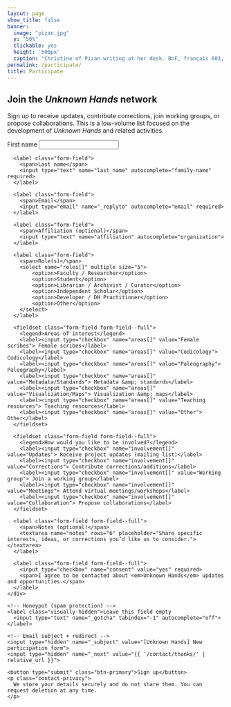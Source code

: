 ```yaml
---
layout: page
show_title: false
banner:
  image: "pizan.jpg"
  y: "50%"
  clickable: yes
  height: '500px'
  caption: "Christine of Pizan writing at her desk. BnF, français 603, f. 81v"
permalink: /participate/
title: Participate
---
```


<div class="contact-card" role="form" aria-labelledby="participate-title">
  <h2 id="participate-title">Join the <em>Unknown Hands</em> network</h2>
  <p class="contact-intro">
    Sign up to receive updates, contribute corrections, join working groups, or propose collaborations.
    This is a low-volume list focused on the development of <em>Unknown Hands</em> and related activities.
  </p>

  <!-- Replace YOUR_FORMSPREE_ID with the new Formspree endpoint for this form -->
  <form class="contact-form" action="https://formspree.io/f/xvgbdblv" method="POST">
    <div class="form-grid">
      <label class="form-field">
        <span>First name</span>
        <input type="text" name="first_name" autocomplete="given-name" required>
      </label>

      <label class="form-field">
        <span>Last name</span>
        <input type="text" name="last_name" autocomplete="family-name" required>
      </label>

      <label class="form-field">
        <span>Email</span>
        <input type="email" name="_replyto" autocomplete="email" required>
      </label>

      <label class="form-field">
        <span>Affiliation (optional)</span>
        <input type="text" name="affiliation" autocomplete="organization">
      </label>

      <label class="form-field">
        <span>Role(s)</span>
        <select name="roles[]" multiple size="5">
            <option>Faculty / Researcher</option>
            <option>Student</option>
            <option>Librarian / Archivist / Curator</option>
            <option>Independent Scholar</option>
            <option>Developer / DH Practitioner</option>
            <option>Other</option>
        </select>
      </label>

      <fieldset class="form-field form-field--full">
        <legend>Areas of interest</legend>
        <label><input type="checkbox" name="areas[]" value="Female scribes"> Female scribes</label>
        <label><input type="checkbox" name="areas[]" value="Codicology"> Codicology</label>
        <label><input type="checkbox" name="areas[]" value="Paleography"> Paleography</label>
        <label><input type="checkbox" name="areas[]" value="Metadata/Standards"> Metadata &amp; standards</label>
        <label><input type="checkbox" name="areas[]" value="Visualization/Maps"> Visualization &amp; maps</label>
        <label><input type="checkbox" name="areas[]" value="Teaching resources"> Teaching resources</label>
        <label><input type="checkbox" name="areas[]" value="Other"> Other</label>
      </fieldset>

      <fieldset class="form-field form-field--full">
        <legend>How would you like to be involved?</legend>
        <label><input type="checkbox" name="involvement[]" value="Updates"> Receive project updates (mailing list)</label>
        <label><input type="checkbox" name="involvement[]" value="Corrections"> Contribute corrections/additions</label>
        <label><input type="checkbox" name="involvement[]" value="Working group"> Join a working group</label>
        <label><input type="checkbox" name="involvement[]" value="Meetings"> Attend virtual meetings/workshops</label>
        <label><input type="checkbox" name="involvement[]" value="Collaboration"> Propose collaborations</label>
      </fieldset>

      <label class="form-field form-field--full">
        <span>Notes (optional)</span>
        <textarea name="notes" rows="6" placeholder="Share specific interests, ideas, or corrections you’d like us to consider."></textarea>
      </label>

      <label class="form-field form-field--full">
        <input type="checkbox" name="consent" value="yes" required>
        <span>I agree to be contacted about <em>Unknown Hands</em> updates and opportunities.</span>
      </label>
    </div>

    <!-- Honeypot (spam protection) -->
    <label class="visually-hidden">Leave this field empty
      <input type="text" name="_gotcha" tabindex="-1" autocomplete="off">
    </label>

    <!-- Email subject + redirect -->
    <input type="hidden" name="_subject" value="[Unknown Hands] New participation form">
    <input type="hidden" name="_next" value="{{ '/contact/thanks/' | relative_url }}">

    <button type="submit" class="btn-primary">Sign up</button>
    <p class="contact-privacy">
      We store your details securely and do not share them. You can request deletion at any time.
    </p>
  </form>
</div>